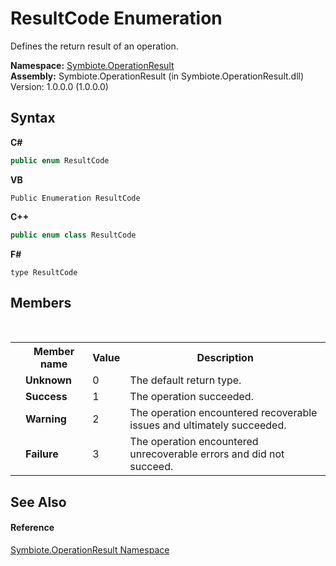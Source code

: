 # ResultCode Enumeration
 

Defines the return result of an operation.

**Namespace:**&nbsp;<a href="846ea925-838c-f4a8-6a8a-689eb9584d48">Symbiote.OperationResult</a><br />**Assembly:**&nbsp;Symbiote.OperationResult (in Symbiote.OperationResult.dll) Version: 1.0.0.0 (1.0.0.0)

## Syntax

**C#**<br />
``` C#
public enum ResultCode
```

**VB**<br />
``` VB
Public Enumeration ResultCode
```

**C++**<br />
``` C++
public enum class ResultCode
```

**F#**<br />
``` F#
type ResultCode
```


## Members
&nbsp;<table><tr><th></th><th>Member name</th><th>Value</th><th>Description</th></tr><tr><td /><td target="F:Symbiote.OperationResult.ResultCode.Unknown">**Unknown**</td><td>0</td><td>The default return type.</td></tr><tr><td /><td target="F:Symbiote.OperationResult.ResultCode.Success">**Success**</td><td>1</td><td>The operation succeeded.</td></tr><tr><td /><td target="F:Symbiote.OperationResult.ResultCode.Warning">**Warning**</td><td>2</td><td>The operation encountered recoverable issues and ultimately succeeded.</td></tr><tr><td /><td target="F:Symbiote.OperationResult.ResultCode.Failure">**Failure**</td><td>3</td><td>The operation encountered unrecoverable errors and did not succeed.</td></tr></table>

## See Also


#### Reference
<a href="846ea925-838c-f4a8-6a8a-689eb9584d48">Symbiote.OperationResult Namespace</a><br />